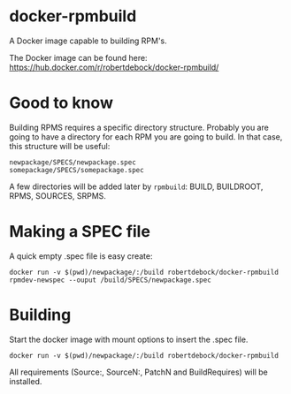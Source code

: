 # docker-rpmbuild
A Docker image capable to building RPM's.

The Docker image can be found here:
https://hub.docker.com/r/robertdebock/docker-rpmbuild/

# Good to know
Building RPMS requires a specific directory structure. Probably you are going to have a directory for each RPM you are going to build. In that case, this structure will be useful:
```
newpackage/SPECS/newpackage.spec
somepackage/SPECS/somepackage.spec
```

A few directories will be added later by `rpmbuild`: BUILD, BUILDROOT, RPMS, SOURCES, SRPMS.

# Making a SPEC file
A quick empty .spec file is easy create:

```
docker run -v $(pwd)/newpackage/:/build robertdebock/docker-rpmbuild rpmdev-newspec --ouput /build/SPECS/newpackage.spec
```

# Building
Start the docker image with mount options to insert the .spec file.
```
docker run -v $(pwd)/newpackage/:/build robertdebock/docker-rpmbuild
```

All requirements (Source:, SourceN:, PatchN and BuildRequires) will be installed.
